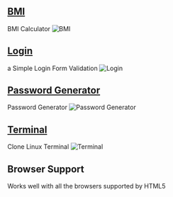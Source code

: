 ## [BMI](https://github.com/MaMad4Ever/Front-End-Projects/tree/main/BMI)
BMI Calculator
![BMI](https://github.com/user-attachments/assets/6d3cabc2-9f11-4dc4-a124-415a2400f492)

## [Login](https://github.com/MaMad4Ever/Front-End-Projects/tree/main/Login)
a Simple Login Form Validation
![Login](https://github.com/user-attachments/assets/9d41edca-145b-428d-8d6b-b6db2dc4400c)

## [Password Generator](https://github.com/MaMad4Ever/Front-End-Projects/tree/main/Password-Generator)
Password Generator
![Password Generator](https://github.com/user-attachments/assets/8183b8e4-1cff-4956-b06d-d40050453a8b)

## [Terminal](https://github.com/MaMad4Ever/Front-End-Projects/tree/main/Terminal)
Clone Linux Terminal
![Terminal](https://github.com/user-attachments/assets/90e6f84f-64b2-4f22-986e-8bfc6a4cc3ec)

## Browser Support

Works well with all the browsers supported by HTML5
